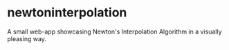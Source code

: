 # newtoninterpolation
A small web-app showcasing Newton's Interpolation Algorithm in a visually pleasing way.
